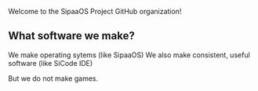 Welcome to the SipaaOS Project GitHub organization!

## What software we make?
We make operating sytems (like SipaaOS)
We also make consistent, useful software (like SiCode IDE)

But we do not make games.
